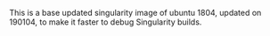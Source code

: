 This is a base updated singularity image of ubuntu 1804, updated on 190104,
to make it faster to debug Singularity builds.
